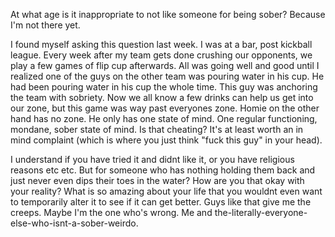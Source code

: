 At what age is it inappropriate to not like someone for being sober? Because I'm not there yet.

I found myself asking this question last week. I was at a bar, post kickball league. Every week after my team gets done crushing our opponents, we play a few games of flip cup afterwards. All was going well and good until I realized one of the guys on the other team was pouring water in his cup. He had been pouring water in his cup the whole time. This guy was anchoring the team with sobriety. Now we all know a few drinks can help us get into our zone, but this game was way past everyones zone. Homie on the other hand has no zone. He only has one state of mind. One regular functioning, mondane, sober state of mind. Is that cheating? It's at least worth an in mind complaint (which is where you just think "fuck this guy" in your head).

I understand if you have tried it and didnt like it, or you have religious reasons etc etc. But for someone who has nothing holding them back and just never even dips their toes in the water? How are you that okay with your reality? What is so amazing about your life that you wouldnt even want to temporarily alter it to see if it can get better. Guys like that give me the creeps. Maybe I'm the one who's wrong. Me and the-literally-everyone-else-who-isnt-a-sober-weirdo.
